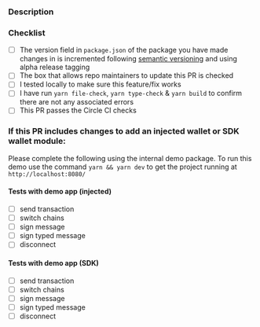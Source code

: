 ### Description
<!-- Add a description of the fix or feature here -->

### Checklist
- [ ] The version field in `package.json` of the package you have made changes in is incremented following [semantic versioning](https://semver.org/) and using alpha release tagging
- [ ] The box that allows repo maintainers to update this PR is checked
- [ ] I tested locally to make sure this feature/fix works
- [ ] I have run `yarn file-check`, `yarn type-check` & `yarn build` to confirm there are not any associated errors
- [ ] This PR passes the Circle CI checks

### If this PR includes changes to add an injected wallet or SDK wallet module: 
Please complete the following using the internal demo package.
To run this demo use the command `yarn && yarn dev` to get the project running at `http://localhost:8080/`

#### Tests with demo app (injected)
- [ ] send transaction
- [ ] switch chains
- [ ] sign message
- [ ] sign typed message
- [ ] disconnect

#### Tests with demo app (SDK)
- [ ] send transaction
- [ ] switch chains
- [ ] sign message
- [ ] sign typed message
- [ ] disconnect